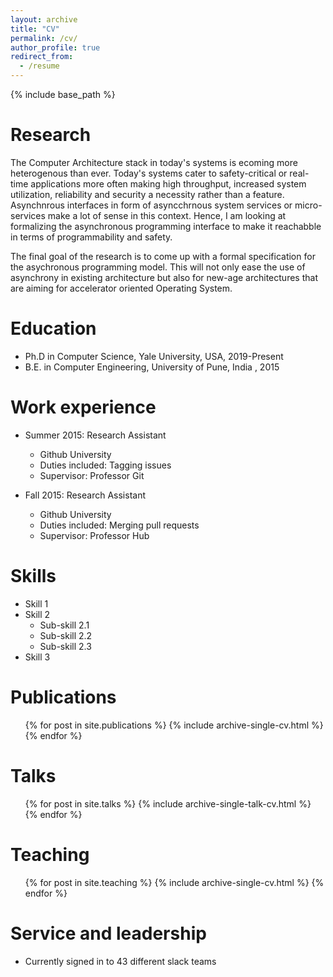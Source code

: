 ```yaml
---
layout: archive
title: "CV"
permalink: /cv/
author_profile: true
redirect_from:
  - /resume
---
```


{% include base_path %}

Research
======
The Computer Architecture stack in today's systems is ecoming more heterogenous than ever. Today's systems cater to safety-critical or real-time applications more often making high throughput, increased system utilization, reliability and security a necessity rather than a feature. Asynchnrous interfaces in form of asyncchrnous system services or micro-services make a lot of sense in this context. Hence, I am looking at formalizing the asynchronous programming interface to make it reachabble in terms of programmability and safety.

The final goal of the research is to come up with a formal specification for the asychronous programming model. This will not only ease the use of asynchrony in existing architecture but also for new-age architectures that are aiming for accelerator oriented Operating System.

Education
======
* Ph.D in Computer Science, Yale University, USA, 2019-Present
* B.E. in Computer Engineering, University of Pune, India , 2015


Work experience
======
* Summer 2015: Research Assistant
  * Github University
  * Duties included: Tagging issues
  * Supervisor: Professor Git

* Fall 2015: Research Assistant
  * Github University
  * Duties included: Merging pull requests
  * Supervisor: Professor Hub
  
Skills
======
* Skill 1
* Skill 2
  * Sub-skill 2.1
  * Sub-skill 2.2
  * Sub-skill 2.3
* Skill 3

Publications
======
  <ul>{% for post in site.publications %}
    {% include archive-single-cv.html %}
  {% endfor %}</ul>
  
Talks
======
  <ul>{% for post in site.talks %}
    {% include archive-single-talk-cv.html %}
  {% endfor %}</ul>
  
Teaching
======
  <ul>{% for post in site.teaching %}
    {% include archive-single-cv.html %}
  {% endfor %}</ul>
  
Service and leadership
======
* Currently signed in to 43 different slack teams
